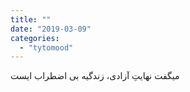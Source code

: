 ```yaml
---
title: ""
date: "2019-03-09"
categories: 
  - "tytomood"
---
```


میگفت نهایتِ آزادی، زندگیه بی اضطراب ایست
